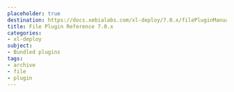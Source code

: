 ```yaml
---
placeholder: true
destination: https://docs.xebialabs.com/xl-deploy/7.0.x/filePluginManual.html
title: File Plugin Reference 7.0.x
categories:
- xl-deploy
subject:
- Bundled plugins
tags:
- archive
- file
- plugin
---
```

